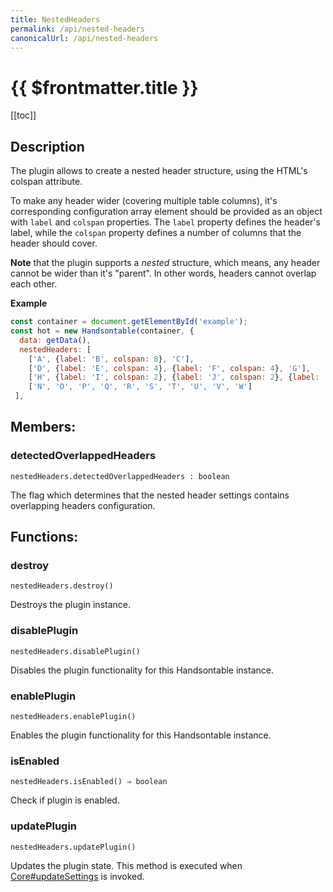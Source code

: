 ```yaml
---
title: NestedHeaders
permalink: /api/nested-headers
canonicalUrl: /api/nested-headers
---
```


# {{ $frontmatter.title }}

[[toc]]

## Description


The plugin allows to create a nested header structure, using the HTML's colspan attribute.

To make any header wider (covering multiple table columns), it's corresponding configuration array element should be
provided as an object with `label` and `colspan` properties. The `label` property defines the header's label,
while the `colspan` property defines a number of columns that the header should cover.

__Note__ that the plugin supports a *nested* structure, which means, any header cannot be wider than it's "parent". In
other words, headers cannot overlap each other.


**Example**  
```js
const container = document.getElementById('example');
const hot = new Handsontable(container, {
  data: getData(),
  nestedHeaders: [
    ['A', {label: 'B', colspan: 8}, 'C'],
    ['D', {label: 'E', colspan: 4}, {label: 'F', colspan: 4}, 'G'],
    ['H', {label: 'I', colspan: 2}, {label: 'J', colspan: 2}, {label: 'K', colspan: 2}, {label: 'L', colspan: 2}, 'M'],
    ['N', 'O', 'P', 'Q', 'R', 'S', 'T', 'U', 'V', 'W']
 ],
```
## Members:

### detectedOverlappedHeaders
`nestedHeaders.detectedOverlappedHeaders : boolean`

The flag which determines that the nested header settings contains overlapping headers
configuration.


## Functions:

### destroy
`nestedHeaders.destroy()`

Destroys the plugin instance.



### disablePlugin
`nestedHeaders.disablePlugin()`

Disables the plugin functionality for this Handsontable instance.



### enablePlugin
`nestedHeaders.enablePlugin()`

Enables the plugin functionality for this Handsontable instance.



### isEnabled
`nestedHeaders.isEnabled() ⇒ boolean`

Check if plugin is enabled.



### updatePlugin
`nestedHeaders.updatePlugin()`

Updates the plugin state. This method is executed when [Core#updateSettings](./Core/#updateSettings) is invoked.


